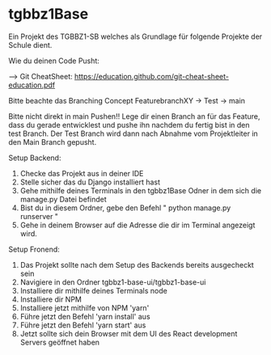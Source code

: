 # tgbbz1Base
Ein Projekt des TGBBZ1-SB welches als Grundlage für folgende Projekte der Schule dient.

Wie du deinen Code Pusht:

--> Git CheatSheet: https://education.github.com/git-cheat-sheet-education.pdf

Bitte beachte das Branching Concept
FeaturebranchXY -> Test -> main

Bitte nicht direkt in main Pushen!!
Lege dir einen Branch an für das Feature, dass du gerade entwicklest und pushe ihn nachdem du fertig bist in den test Branch.
Der Test Branch wird dann nach Abnahme vom Projektleiter in den Main Branch gepusht.


Setup Backend:

1. Checke das Projekt aus in deiner IDE
2. Stelle sicher das du Django installiert hast
3. Gehe mithilfe deines Terminals in den tgbbz1Base Odner in dem sich die manage.py Datei befindet
4. Bist du in diesem Ordner, gebe den Befehl " python manage.py runserver "
5. Gehe in deinem Browser auf die Adresse die dir im Terminal angezeigt wird.

Setup Fronend:
1. Das Projekt sollte nach dem Setup des Backends bereits ausgecheckt sein
2. Navigiere in den Ordner tgbbz1-base-ui/tgbbz1-base-ui
3. Installiere dir mithilfe deines Terminals node
4. Installiere dir NPM
5. Installiere jetzt mithilfe von NPM 'yarn'
6. Führe jetzt den Befehl 'yarn install' aus
7. Führe jetzt den Befehl 'yarn start' aus
8. Jetzt sollte sich dein Browser mit dem UI des React development Servers geöffnet haben
